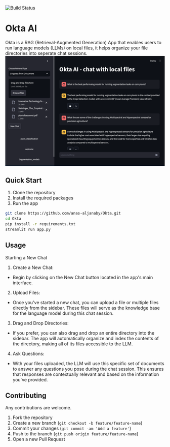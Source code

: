 ![Build Status](https://github.com/anas-aljanaby/Okta/actions/workflows/python-ci.yml/badge.svg)
# Okta AI
Okta is a RAG (Retrieval-Augmented Generation) App that enables users to run language models (LLMs) on local files, it helps organize your file directories into seperate chat sessions.
![Description of the Screenshot](./images/chat-screenshot.png)
## Quick Start
1. Clone the repository
2. Install the required packages
3. Run the app
```bash
git clone https://github.com/anas-aljanaby/Okta.git
cd Okta
pip install -r requirements.txt
streamlit run app.py
```
## Usage
Starting a New Chat
1. Create a New Chat:
- Begin by clicking on the New Chat button located in the app's main interface.
2. Upload Files:
- Once you've started a new chat, you can upload a file or multiple files directly from the sidebar. These files will serve as the knowledge base for the language model during this chat session.
3. Drag and Drop Directories:
- If you prefer, you can also drag and drop an entire directory into the sidebar. The app will automatically organize and index the contents of the directory, making all of its files accessible to the LLM.
4. Ask Questions:
- With your files uploaded, the LLM will use this specific set of documents to answer any questions you pose during the chat session. This ensures that responses are contextually relevant and based on the information you've provided.
## Contributing
Any contributions are welcome.
1. Fork the repository
2. Create a new branch (`git checkout -b feature/feature-name`)
3. Commit your changes (`git commit -am 'Add a feature'`)
4. Push to the branch (`git push origin feature/feature-name`)
5. Open a new Pull Request
